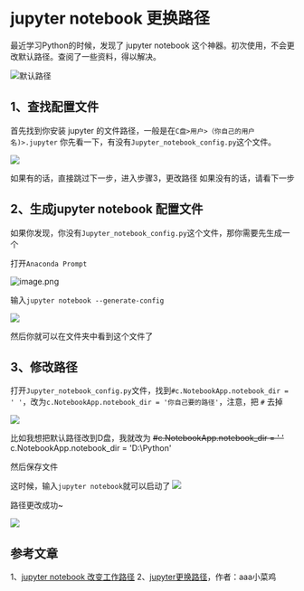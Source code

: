 # jupyter notebook 更换路径

最近学习Python的时候，发现了 jupyter notebook 这个神器。初次使用，不会更改默认路径。查阅了一些资料，得以解决。

![默认路径](http://cdn.zhaojingyi0126.com/IMG/17569167-063022e9cef16a99.png)

## 1、查找配置文件
首先找到你安装 jupyter 的文件路径，一般是在`C盘>用户>（你自己的用户名)>.jupyter`
你先看一下，有没有`Jupyter_notebook_config.py`这个文件。

![](http://cdn.zhaojingyi0126.com/IMG/17569167-bc5134b236bfde9c.png)

如果有的话，直接跳过下一步，进入步骤3，更改路径
如果没有的话，请看下一步

## 2、生成jupyter notebook 配置文件

如果你发现，你没有`Jupyter_notebook_config.py`这个文件，那你需要先生成一个

打开`Anaconda Prompt`

![image.png](http://cdn.zhaojingyi0126.com/IMG/17569167-6e68c1305bf20dad.png)

输入`jupyter notebook --generate-config`

![](http://cdn.zhaojingyi0126.com/IMG/17569167-334e4f03a9a26c11.png)

然后你就可以在文件夹中看到这个文件了

## 3、修改路径

打开`Jupyter_notebook_config.py`文件，找到`#c.NotebookApp.notebook_dir = ' '`，改为`c.NotebookApp.notebook_dir = '你自己要的路径'`，注意，把 `#` 去掉

![](http://cdn.zhaojingyi0126.com/IMG/17569167-dfa6cea37ddecc1f.png)

比如我想把默认路径改到D盘，我就改为
~~#c.NotebookApp.notebook_dir = ' '~~
c.NotebookApp.notebook_dir = 'D:\\Python'

然后保存文件

这时候，输入`jupyter notebook`就可以启动了
![](http://cdn.zhaojingyi0126.com/IMG/17569167-64622b2b35a83827.png)

路径更改成功~

![](http://cdn.zhaojingyi0126.com/IMG/17569167-793ac4a8aca681da.png)

## 参考文章
1、[jupyter notebook 改变工作路径](https://blog.csdn.net/xiaozisheng2008_/article/details/80300485)
2、[jupyter更换路径](https://www.jianshu.com/p/c68333956f5a)，作者：aaa小菜鸡